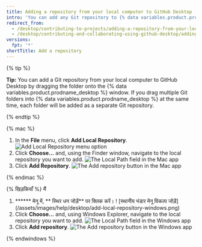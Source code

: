 ```yaml
---
title: Adding a repository from your local computer to GitHub Desktop
intro: 'You can add any Git repository to {% data variables.product.prodname_desktop %}, even if it''s not a {% data variables.product.prodname_dotcom %} repository.'
redirect_from:
  - /desktop/contributing-to-projects/adding-a-repository-from-your-local-computer-to-github-desktop
  - /desktop/contributing-and-collaborating-using-github-desktop/adding-a-repository-from-your-local-computer-to-github-desktop
versions:
  fpt: '*'
shortTitle: Add a repository
---
```

{% tip %}

**Tip:** You can add a Git repository from your local computer to GitHub Desktop by dragging the folder onto the {% data variables.product.prodname_desktop %} window. If you drag multiple Git folders into {% data variables.product.prodname_desktop %} at the same time, each folder will be added as a separate Git repository.

{% endtip %}

{% mac %}

1. In the **File** menu, click **Add Local Repository**.
  ![Add Local Repository menu option](/assets/images/help/desktop/add-local-repository-mac.png)
2. Click **Choose...** and, using the Finder window, navigate to the local repository you want to add.
  ![The Local Path field in the Mac app](/assets/images/help/desktop/add-repo-choose-button-mac.png)
4. Click **Add Repository**.
  ![The Add repository button in the Mac app](/assets/images/help/desktop/add-repository-button-mac.png)

{% endmac %}

{% खिड़कियाँ %}
मैं
1. ****** मेनू में, ** स्थिर धन जोड़ें** पर क्लिक करें।
  ! [स्थानीय भंडार मेनू विकल्प जोड़ें] (/assets/images/help/desktop/add-local-repository-windows.png)
2. Click **Choose...** and, using Windows Explorer, navigate to the local repository you want to add.
  ![The Local Path field in the Windows app](/assets/images/help/desktop/add-repo-choose-button-win.png)
4. Click **Add repository**.
  ![The Add repository button in the Windows app](/assets/images/help/desktop/add-repository-button-windows.png)

{% endwindows %}

